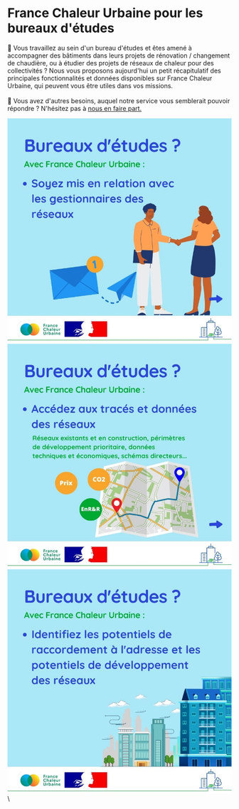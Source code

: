 # France Chaleur Urbaine pour les bureaux d'études

🔎 Vous travaillez au sein d'un bureau d'études et êtes amené à accompagner des bâtiments dans leurs projets de rénovation / changement de chaudière, ou à étudier des projets de réseaux de chaleur pour des collectivités ? Nous vous proposons aujourd'hui un petit récapitulatif des principales fonctionnalités et données disponibles sur France Chaleur Urbaine, qui peuvent vous être utiles dans vos missions.\
\
🤔 Vous avez d'autres besoins, auquel notre service vous semblerait pouvoir répondre ? N'hésitez pas à [nous en faire part. ](https://france-chaleur-urbaine.beta.gouv.fr/contact)

![](<.gitbook/assets/20 (1) (1).jpg>)![](<.gitbook/assets/21 (2).jpg>)![](.gitbook/assets/22.jpg)\
\
